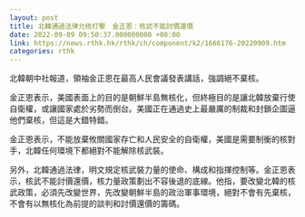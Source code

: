 ```yaml
---
layout: post
title: 北韓通過法律允核打擊　金正恩：核武不能討價還價
date: 2022-09-09 09:50:37.000000000 +08:00
link: https://news.rthk.hk/rthk/ch/component/k2/1666176-20220909.htm
categories: rthk
---
```


北韓朝中社報道，領袖金正恩在最高人民會議發表講話，強調絕不棄核。

金正恩表示，美國表面上的目的是朝鮮半島無核化，但終極目的是讓北韓放棄行使自衛權，或讓國家處於劣勢而倒台。美國正在通過史上最嚴厲的制裁和封鎖企圖逼他們棄核，但這是大錯特錯。

金正恩表示，不能放棄攸關國家存亡和人民安全的自衛權，美國是需要制衡的核對手，北韓任何環境下都絕對不能解除核武裝。

另外，北韓通過法律，明文規定核武裝力量的使命、構成和指揮控制等。金正恩表示，核武不能討價還價，核力量政策劃出不容後退的底線。他指，要改變北韓的核武政策，必須先改變世界，先改變朝鮮半島的政治軍事環境，絕對不會有先棄核，不會有以無核化為前提的談判和討價還價的籌碼。
